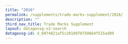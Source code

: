 ```yaml
---
title: "2016"
permalink: /supplements/trade-marks-supplement/2016/
description: ""
third_nav_title: Trade Marks Supplement
layout: datagovsg-v2-search
datagovsg-id: d_6074821af5c2010970750664f515ad89
---
```

